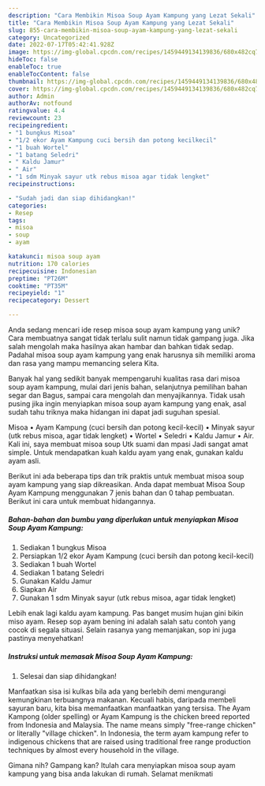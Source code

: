 ```yaml
---
description: "Cara Membikin Misoa Soup Ayam Kampung yang Lezat Sekali"
title: "Cara Membikin Misoa Soup Ayam Kampung yang Lezat Sekali"
slug: 855-cara-membikin-misoa-soup-ayam-kampung-yang-lezat-sekali
category: Uncategorized
date: 2022-07-17T05:42:41.928Z
image: https://img-global.cpcdn.com/recipes/1459449134139836/680x482cq70/misoa-soup-ayam-kampung-foto-resep-utama.jpg
hideToc: false
enableToc: true
enableTocContent: false
thumbnail: https://img-global.cpcdn.com/recipes/1459449134139836/680x482cq70/misoa-soup-ayam-kampung-foto-resep-utama.jpg
cover: https://img-global.cpcdn.com/recipes/1459449134139836/680x482cq70/misoa-soup-ayam-kampung-foto-resep-utama.jpg
author: Admin
authorAv: notfound
ratingvalue: 4.4
reviewcount: 23
recipeingredient:
- "1 bungkus Misoa"
- "1/2 ekor Ayam Kampung cuci bersih dan potong kecilkecil"
- "1 buah Wortel"
- "1 batang Seledri"
- " Kaldu Jamur"
- " Air"
- "1 sdm Minyak sayur utk rebus misoa agar tidak lengket"
recipeinstructions:

- "Sudah jadi dan siap dihidangkan!"
categories:
- Resep
tags:
- misoa
- soup
- ayam

katakunci: misoa soup ayam 
nutrition: 170 calories
recipecuisine: Indonesian
preptime: "PT26M"
cooktime: "PT35M"
recipeyield: "1"
recipecategory: Dessert

---
```





Anda sedang mencari ide resep misoa soup ayam kampung yang unik? Cara membuatnya sangat tidak terlalu sulit namun tidak gampang juga. Jika salah mengolah maka hasilnya akan hambar dan bahkan tidak sedap. Padahal misoa soup ayam kampung yang enak harusnya sih memiliki aroma dan rasa yang mampu memancing selera Kita.





Banyak hal yang sedikit banyak mempengaruhi kualitas rasa dari misoa soup ayam kampung, mulai dari jenis bahan, selanjutnya pemilihan bahan segar dan Bagus, sampai cara mengolah dan menyajikannya. Tidak usah pusing jika ingin menyiapkan misoa soup ayam kampung yang enak,      asal sudah tahu triknya maka hidangan ini dapat jadi suguhan spesial.














Misoa • Ayam Kampung (cuci bersih dan potong kecil-kecil) • Minyak sayur (utk rebus misoa, agar tidak lengket) • Wortel • Seledri • Kaldu Jamur • Air. Kali ini, saya membuat misoa soup Utk suami dan mpasi Jadi sangat amat simple. Untuk mendapatkan kuah kaldu ayam yang enak, gunakan kaldu ayam asli.






Berikut ini ada beberapa tips dan trik praktis untuk membuat misoa soup ayam kampung yang siap dikreasikan. Anda dapat membuat Misoa Soup Ayam Kampung menggunakan 7 jenis bahan dan 0 tahap pembuatan. Berikut ini cara untuk membuat hidangannya.

<!--inarticleads1-->

##### Bahan-bahan dan bumbu yang diperlukan untuk menyiapkan Misoa Soup Ayam Kampung:

1. Sediakan 1 bungkus Misoa
1. Persiapkan 1/2 ekor Ayam Kampung (cuci bersih dan potong kecil-kecil)
1. Sediakan 1 buah Wortel
1. Sediakan 1 batang Seledri
1. Gunakan  Kaldu Jamur
1. Siapkan  Air
1. Gunakan 1 sdm Minyak sayur (utk rebus misoa, agar tidak lengket)


Lebih enak lagi kaldu ayam kampung. Pas banget musim hujan gini bikin miso ayam. Resep sop ayam bening ini adalah salah satu contoh yang cocok di segala situasi. Selain rasanya yang memanjakan, sop ini juga pastinya menyehatkan! 

<!--inarticleads2-->

##### Instruksi untuk memasak Misoa Soup Ayam Kampung:


1. Selesai dan siap dihidangkan!

Manfaatkan sisa isi kulkas bila ada yang berlebih demi mengurangi kemungkinan terbuangnya makanan. Kecuali habis, daripada membeli sayuran baru, kita bisa memanfaatkan manfaatkan yang tersisa. The Ayam Kampong (older spelling) or Ayam Kampung is the chicken breed reported from Indonesia and Malaysia. The name means simply &#34;free-range chicken&#34; or literally &#34;village chicken&#34;. In Indonesia, the term ayam kampung refer to indigenous chickens that are raised using traditional free range production techniques by almost every household in the village. 

Gimana nih? Gampang kan? Itulah cara menyiapkan misoa soup ayam kampung yang bisa anda lakukan di rumah. Selamat menikmati

